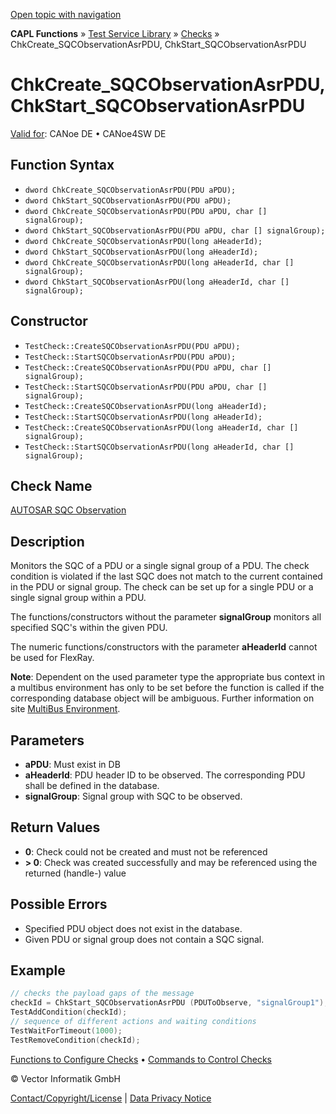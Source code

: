 [Open topic with navigation](../../../../../CANoeDEFamily.htm#Topics/CAPLFunctions/Test/Functions/CAPLfunctionChkCreateSQCObservationAsrPDU.md)

**CAPL Functions** » [Test Service Library](../CAPLfunctionsTSLOverview.md) » [Checks](../CAPLfunctionsTSLCheckOverview.md) » ChkCreate_SQCObservationAsrPDU, ChkStart_SQCObservationAsrPDU

# ChkCreate_SQCObservationAsrPDU, ChkStart_SQCObservationAsrPDU

[Valid for](../../../Shared/FeatureAvailability.md):  CANoe DE • CANoe4SW DE

## Function Syntax

- `dword ChkCreate_SQCObservationAsrPDU(PDU aPDU);`
- `dword ChkStart_SQCObservationAsrPDU(PDU aPDU);`
- `dword ChkCreate_SQCObservationAsrPDU(PDU aPDU, char [] signalGroup);`
- `dword ChkStart_SQCObservationAsrPDU(PDU aPDU, char [] signalGroup);`
- `dword ChkCreate_SQCObservationAsrPDU(long aHeaderId);`
- `dword ChkStart_SQCObservationAsrPDU(long aHeaderId);`
- `dword ChkCreate_SQCObservationAsrPDU(long aHeaderId, char [] signalGroup);`
- `dword ChkStart_SQCObservationAsrPDU(long aHeaderId, char [] signalGroup);`

## Constructor

- `TestCheck::CreateSQCObservationAsrPDU(PDU aPDU);`
- `TestCheck::StartSQCObservationAsrPDU(PDU aPDU);`
- `TestCheck::CreateSQCObservationAsrPDU(PDU aPDU, char [] signalGroup);`
- `TestCheck::StartSQCObservationAsrPDU(PDU aPDU, char [] signalGroup);`
- `TestCheck::CreateSQCObservationAsrPDU(long aHeaderId);`
- `TestCheck::StartSQCObservationAsrPDU(long aHeaderId);`
- `TestCheck::CreateSQCObservationAsrPDU(long aHeaderId, char [] signalGroup);`
- `TestCheck::StartSQCObservationAsrPDU(long aHeaderId, char [] signalGroup);`

## Check Name

[AUTOSAR SQC Observation](../../../TestCommands/CheckDescriptions/CDAUTOSARSQCObservation.md)

## Description

Monitors the SQC of a PDU or a single signal group of a PDU. The check condition is violated if the last SQC does not match to the current contained in the PDU or signal group. The check can be set up for a single PDU or a single signal group within a PDU.

The functions/constructors without the parameter **signalGroup** monitors all specified SQC's within the given PDU.

The numeric functions/constructors with the parameter **aHeaderId** cannot be used for FlexRay.

**Note**: Dependent on the used parameter type the appropriate bus context in a multibus environment has only to be set before the function is called if the corresponding database object will be ambiguous. Further information on site [MultiBus Environment](../../../Shared/CAPL/General/TestMultiBusEnvironment.md).

## Parameters

- **aPDU**: Must exist in DB
- **aHeaderId**: PDU header ID to be observed. The corresponding PDU shall be defined in the database.
- **signalGroup**: Signal group with SQC to be observed.

## Return Values

- **0**: Check could not be created and must not be referenced
- **> 0**: Check was created successfully and may be referenced using the returned (handle-) value

## Possible Errors

- Specified PDU object does not exist in the database.
- Given PDU or signal group does not contain a SQC signal.

## Example

```cpp
// checks the payload gaps of the message
checkId = ChkStart_SQCObservationAsrPDU (PDUToObserve, "signalGroup1");
TestAddCondition(checkId);
// sequence of different actions and waiting conditions
TestWaitForTimeout(1000);
TestRemoveCondition(checkId);
```

[Functions to Configure Checks](../CAPLfunctionsTSLConfigurationFunctions.md) • [Commands to Control Checks](../CAPLfunctionsTSLCheckControlCommands.md)

© Vector Informatik GmbH

[Contact/Copyright/License](../../../Shared/ContactCopyrightLicense.md) | [Data Privacy Notice](https://www.vector.com/int/en/company/get-info/privacy-policy/)